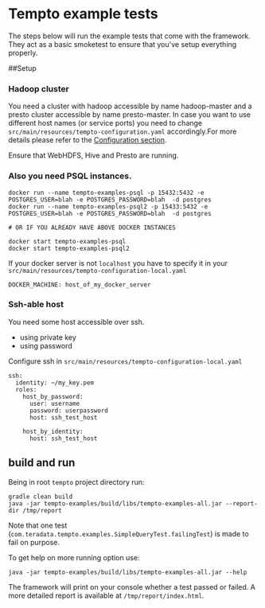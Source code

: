 # Tempto example tests

The steps below will run the example tests that come with the framework. They act as a basic
smoketest to ensure that you've setup everything properly.

##Setup 

### Hadoop cluster

 You need a cluster with hadoop accessible by name hadoop-master and a presto cluster accessible by name presto-master. In case you want to use different host names (or service ports) you need to change ```src/main/resources/tempto-configuration.yaml``` accordingly.For more details please refer to the [Configuration section](../README.md).

 Ensure that WebHDFS, Hive and Presto are running.

### Also you need PSQL instances.
```
docker run --name tempto-examples-psql -p 15432:5432 -e POSTGRES_USER=blah -e POSTGRES_PASSWORD=blah  -d postgres
docker run --name tempto-examples-psql2 -p 15433:5432 -e POSTGRES_USER=blah -e POSTGRES_PASSWORD=blah  -d postgres

# OR IF YOU ALREADY HAVE ABOVE DOCKER INSTANCES

docker start tempto-examples-psql
docker start tempto-examples-psql2
```

If your docker server is not `localhost` you have to specify it in your
`src/main/resources/tempto-configuration-local.yaml`
```
DOCKER_MACHINE: host_of_my_docker_server
```

### Ssh-able host

You need some host accessible over ssh.
 * using private key
 * using password

Configure ssh in ```src/main/resources/tempto-configuration-local.yaml```
```
ssh:
  identity: ~/my_key.pem
  roles:
    host_by_password:
      user: username
      password: userpassword
      host: ssh_test_host

    host_by_identity:
      host: ssh_test_host
```

## build and run

Being in root `tempto` project directory run:
```
gradle clean build
java -jar tempto-examples/build/libs/tempto-examples-all.jar --report-dir /tmp/report
```

Note that one test (`com.teradata.tempto.examples.SimpleQueryTest.failingTest`) is made to fail on purpose.

To get help on more running option use:
```
java -jar tempto-examples/build/libs/tempto-examples-all.jar --help
```

The framework will print on your console whether a test passed or failed. A more detailed report
is available at `/tmp/report/index.html`. 

